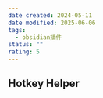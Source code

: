 ```yaml
---
date created: 2024-05-11
date modified: 2025-06-06
tags:
  - obsidian插件
status: ""
rating: 5
---
```


## Hotkey Helper

